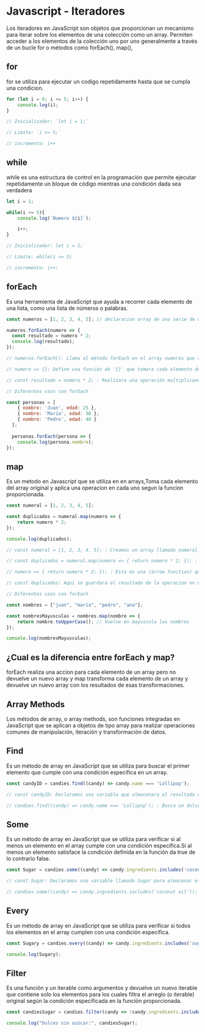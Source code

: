 # Javascript - Iteradores

Los iteradores en JavaScript son objetos que proporcionan un mecanismo para iterar sobre los elementos de una colección como un array. Permiten acceder a los elementos de la colección uno por uno generalmente a través de un bucle for o métodos como forEach(), map(), 

## for 

for se utiliza para ejecutar un codigo repetidamente hasta que se cumpla una condicion.

```javascript
for (let i = 0; i <= 5; i++) { 
    console.log(i);
}

// Inicializador: `let i = 1;`

// Limite: `i <= 5;`

// incremento: i++
```

## while

while es una estructura de control en la programación que permite ejecutar repetidamente un bloque de código mientras una condición dada sea verdadera

```javascript
let i = 1;

while(i <= 5){
    console.log(`Numero ${i}`);

    i++;
}

// Inicializador: let i = 1;

// Limite: while(i <= 5)

// incremento: i++;
```

## forEach

Es una herramienta de JavaScript que ayuda a recorrer cada elemento de una lista, como una lista de números o palabras.

```javascript
const numeros = [1, 2, 3, 4, 5]; // declaracion array de una serie de numeros del 1 al 5.

numeros.forEach(numero => {
  const resultado = numero * 2;
  console.log(resultado);
});

// numeros.forEach(): Llama al método forEach en el array numeros que se ejecutara en cada elemento del array.

// numero => {}: Define una función de '{}' que tomara cada elemento del array numero en cada iteración.

// const resultado = numero * 2; : Realizara una operación multiplicando cada número del array (numero * 2) y guarda el resultado en la variable resultado.

// Diferentes usos con forEach 

const personas = [
    { nombre: 'Juan', edad: 25 },
    { nombre: 'María', edad: 30 },
    { nombre: 'Pedro', edad: 40 }
  ];
  
  personas.forEach(persona => {
    console.log(persona.nombre);
});
```

## map

Es un metodo en Javascript que se utiliza en en arrays,Toma cada elemento del array original y aplica una operacion en cada uno segun la funcion proporcionada.

```javascript
const numeral = [1, 2, 3, 4, 5];

const duplicados = numeral.map(numero => {
    return numero * 2;
});

console.log(duplicados);

// const numeral = [1, 2, 3, 4, 5]; : Creamos un array llamado numeral con una serie de numeros del 1 al 5.

// const duplicados = numeral.map(numero => { return numero * 2; }); : Aqui utilizamos el metodo map en el array numeral

// numero => { return numero * 2; }); : Esta es una (arrow function) que se pasa como argumento al metodo map y toma cada numero del array numeral y lo multiplica por 2

// const duplicados: Aqui se guardara el resultado de la operacion en una nueva variable llamada duplicados,en esta variable contiene un nuevo array.

// Diferentes usos con forEach

const nombres = ["juan", "maría", "pedro", "ana"];

const nombresMayusculas = nombres.map(nombre => {
    return nombre.toUpperCase(); // Vuelve en mayuscula los nombres 
});

console.log(nombresMayusculas);
```
## ¿Cual es la diferencia entre forEach y map?

forEach realiza una accion para cada elemento de un array pero no devuelve un nuevo array y map transforma cada elemento de un array y devuelve un nuevo array con los resultados de esas transformaciones.

## Array Methods

Los métodos de array, o array methods, son funciones integradas en JavaScript que se aplican a objetos de tipo array para realizar operaciones comunes de manipulación, iteración y transformación de datos. 

## Find

Es un método de array en JavaScript que se utiliza para buscar el primer elemento que cumple con una condición específica en un array. 

```javascript
const candyID = candies.find((candy) => candy.name === 'Lollipop');

// const candyID: Declaramos una variable que almacenara el resultado de la busqueda

// candies.find((candy) => candy.name === 'Lollipop'); : Busca un dulce cuyo nombre sea Lollipop en el array de candies y el resultado se guarda en candyID
```

## Some 

Es un método de array en JavaScript que se utiliza para verificar si al menos un elemento en el array cumple con una condición específica.Si al menos un elemento satisface la condición definida en la función da true de lo contrario false.

```javascript
const Sugar = candies.some((candy) => candy.ingredients.includes('coconut oil'));

// const Sugar: Declaramos una variable llamada Sugar para almacenar el resultado.

// candies.some((candy) => candy.ingredients.includes('coconut oil')); : Utilizamos el metodo some() en el array para verificar si algun dulce contiene 'coconut oil' en su lista de ingredientes.si al menos un dulce cumple con esta condicion,el resultado sera true,de lo contrario sera false.
```

## Every 

Es un método de array en JavaScript que se utiliza para verificar si todos los elementos en el array cumplen con una condición específica.

```javascript
const Sugary = candies.every((candy) => candy.ingredients.includes('sugar'));

console.log(Sugary);
```

## Filter 

Es una función y un iterable como argumentos y devuelve un nuevo iterable que contiene solo los elementos para los cuales filtra el arreglo (o iterable) original según la condición especificada en la función proporcionada.

```javascript
const candiesSugar = candies.filter(candy => !candy.ingredients.includes('sugar'));

console.log("Dulces sin azúcar:", candiesSugar);
```

